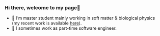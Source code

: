 ### Hi there, welcome to my page👋

- 🦔    I’m master student mainly working in soft matter & biological physics (my recent work is available [here](https://arxiv.org/abs/2101.05184)).
- 🐳    I sometimes work as part-time software engineer.

<!--
**shuzokato/shuzokato** is a ✨ _special_ ✨ repository because its `README.md` (this file) appears on your GitHub profile.

Here are some ideas to get you started:

- 🔭 I’m currently working on ...
- 🌱 I’m currently learning ...
- 👯 I’m looking to collaborate on ...
- 🤔 I’m looking for help with ...
- 💬 Ask me about ...
- 📫 How to reach me: ...
- 😄 Pronouns: ...
- ⚡ Fun fact: ...
-->

